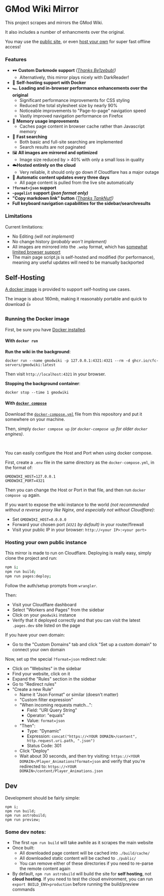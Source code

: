 # GMod Wiki Mirror

This project scrapes and mirrors the GMod Wiki.

It also includes a number of enhancments over the original.

You may use the [public site](https://gmodwiki.com), or even [host your own](https://github.com/CFC-Servers/gmodwiki?tab=readme-ov-file#self-hosting) for super fast offline access!

### Features
- :dark_sunglasses: **Custom Darkmode support** _([Thanks Be1zebub!](https://github.com/Be1zebub/Small-GLua-Things/blob/master/dark_wiki.js))_
    - Alternatively, this mirror plays nicely with DarkReader!
- :ship: **Self-hosting support with Docker**
- :racing_car: **Loading and in-browser performance enhancements over the original**
    - Significant performance improvements for CSS styling
    - Reduced the total stylesheet size by nearly 90%
    - Noticeable improvements to "Page-to-page" navigation speed
    - Vastly improved navigation performance on Firefox
- :brain: **Memory usage improvements**
    - Caches page content in browser cache rather than Javascript memory
- :mag_right: **Fast searching**
    - Both basic and full-site searching are implemented
    - Search results are not paginated
- :framed_picture: **All images are mirrored and optimized**
    - Image size reduced by > 40% with only a small loss in quality
- :cloud:**Hosted entirely on the cloud**
    - Very reliable, it should only go down if Cloudflare has a major outage
- :robot: **Automatic content updates every three days**
    - All page content is pulled from the live site automatically
- **`?format=json` support**
- **`~pagelist` support _(json format only)_**
- **"Copy markdown link" button** _([Thanks TankNut!](https://github.com/TankNut))_
- **Full keyboard navigation capabilities for the sidebar/searchresults**

### Limitations
Current limitations:
- No Editing _(will not implement)_
- No change history _(probably won't implement)_
- All images are mirrored into the `.webp` format, which has [somewhat limited browser support](https://caniuse.com/webp)
- The main page script.js is self-hosted and modified (for performance), meaning any useful updates will need to be manually backported

## Self-Hosting
[A docker image](https://github.com/CFC-Servers/gmodwiki/pkgs/container/gmodwiki) is provided to support self-hosting use cases.

The image is about 160mb, making it reasonably portable and quick to download 👍

### Running the Docker image

First, be sure you have [Docker installed](https://docs.docker.com/compose/install/).

#### With `docker run`
**Run the wiki in the background**:
```
docker run --name gmodwiki -p 127.0.0.1:4321:4321 --rm -d ghcr.io/cfc-servers/gmodwiki:latest
```

Then visit `http://localhost:4321` in your browser.

**Stopping the background container**:
```
docker stop --time 1 gmodwiki
```

#### With [`docker compose`](https://docs.docker.com/compose/)
Download the [`docker-compose.yml`](https://github.com/CFC-Servers/gmodwiki/blob/main/docker-compose.yml) file from this repository and put it somewhere on your machine.

Then, simply `docker compose up` _(or `docker-compose up` for older `docker` engines)_.

<br>

You can easily configure the Host and Port when using docker compose.

First, create a `.env` file in the same directory as the `docker-compose.yml`, in the format of:
```env
GMODWIKI_HOST=127.0.0.1
GMODWIKI_PORT=4321
```

Then you can change the Host or Port in that file, and then run `docker compose up` again.


If you want to expose the wiki instance to the world _(not recommended without a reverse proxy like Nginx, and especially not without Cloudflare)_:
- Set `GMODWIKI_HOST=0.0.0.0`
- Forward your chosen port _(`4321` by default)_ in your router/firewall
- Visit your public IP in your browser: `http://<your IP>:<your port>`


### Hosting your own public instance
This mirror is made to run on Cloudflare. Deploying is really easy, simply clone the project and run:
```sh
npm i;
npm run build;
npm run pages:deploy;
```

Follow the auth/setup prompts from `wrangler`.

Then:
- Visit your Cloudflare dashboard
- Select "Workers and Pages" from the sidebar
- Click on your `gmodwiki` instance
- Verify that it deployed correctly and that you can visit the latest `.pages.dev` site listed on the page

If you have your own domain:
- Go to the "Custom Domains" tab and click "Set up a custom domain" to connect your own domain

Now, set up the special `?format=json` redirect rule:
- Click on "Websites" in the sidebar
- Find your website, click on it
- Expand the "Rules" section in the sidebar
- Go to "Redirect rules"
- "Create a new Rule"
    - Name it "Json Format" or similar (doesn't matter)
    - "Custom filter expression"
    - "When incoming requests match...":
        - Field: "URI Query String"
        - Operator: "equals"
        - Value: `format=json`
    - "Then":
        - Type: "Dynamic"
        - Expression: `concat("https://<YOUR DOMAIN>/content", http.request.uri.path, ".json")`
        - Status Code: 301
    - Click "Deploy"
    - Wait about 30 seconds, and then try visiting: `https://<YOUR DOMAIN>/Player_Animations?format=json` and verify that you're redirected to: `https://<YOUR DOMAIN>/content/Player_Animations.json`

## Dev
Development should be fairly simple:
```
npm i;
npm run build;
npm run astrobuild;
npm run preview;
```

### Some dev notes:
- The first `npm run build` will take awhile as it scrapes the main website
- Once built:
    - All downloaded page content will be cached into `./build/cache/`
    - All downloaded static content will be cached to `./public/`
    - You can remove either of these directories if you need to re-parse the remote content again
- By default, `npm run astrobuild` will build the site for **self hosting**, not **cloud hosting**. If you need to test the cloud environment, you can run `export BUILD_ENV=production` before running the build/preview commands
